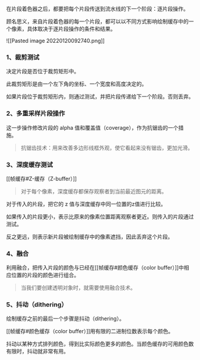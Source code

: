 在片段着色器之后，都要把每个片段传送到流水线的下一个阶段：逐片段操作。

顾名思义，来自片段着色器的每一个片段，都可以以不同方式影响绘制缓存中的一个像素，具体取决于逐片段操作的条件和结果。

![[Pasted image 20220120092740.png]]

### 1、裁剪测试
决定片段是否位于裁剪矩形中。

此裁剪矩形是由一个左下角的坐标、一个宽度和高度决定的。

如果片段位于裁剪矩形内，则通过测试，并把片段传递给下一个阶段。否则丢弃。

### 2、多重采样片段操作

这一步操作修改片段的 alpha 值和覆盖值（coverage），作为抗锯齿的一个措施。

> 抗锯齿技术：用来改善多边形线框外观，使它看起来没有锯齿，更加光滑。

### 3、深度缓存测试
[[帧缓存#Z-缓存（Z-buffer）]]

> 对于每个像素，深度缓存都保存观察者到当前最近图元的距离。

对于传入的片段，把它的 z 值与深度缓存中同一位置的z值进行比较。

如果传入的片段更小，表示比原来的像素位置距离观察者更近。则传入的片段通过测试。

反之更远，则表示新片段被绘制缓存中的像素遮挡，因此丢弃这个片段。

### 4、融合
利用融合，把传入片段的颜色与已经在[[帧缓存#颜色缓存（color buffer）]]中相应位置的片段的颜色进行组合。

> 当我们要创建透明对象时，就需要使用融合技术。

### 5、抖动（dithering）
绘制缓存之前的最后一个步骤是抖动（dithering）。

[[帧缓存#颜色缓存（color buffer）]]用有限的二进制位数表示每个颜色。

抖动以某种方式排列颜色，得到比实际颜色更多的颜色。当颜色缓存的可用颜色数有限时，抖动就非常有用。